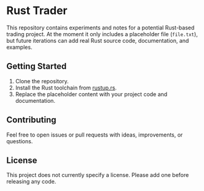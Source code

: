 # Rust Trader

This repository contains experiments and notes for a potential Rust-based trading project. At the moment it only includes a placeholder file (`file.txt`), but future iterations can add real Rust source code, documentation, and examples.

## Getting Started

1. Clone the repository.
2. Install the Rust toolchain from [rustup.rs](https://rustup.rs/).
3. Replace the placeholder content with your project code and documentation.

## Contributing

Feel free to open issues or pull requests with ideas, improvements, or questions.

## License

This project does not currently specify a license. Please add one before releasing any code.
